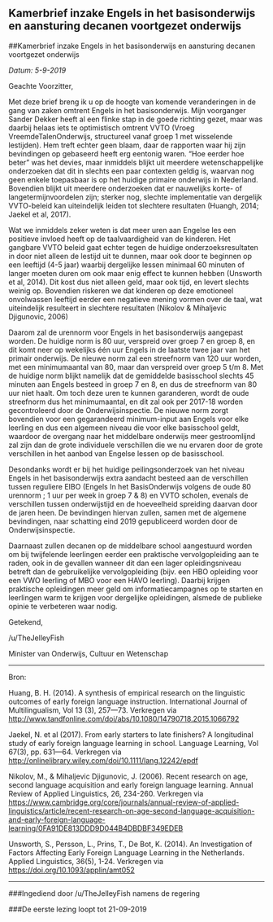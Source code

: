 ## Kamerbrief inzake Engels in het basisonderwijs en aansturing decanen voortgezet onderwijs 
 
##Kamerbrief inzake Engels in het basisonderwijs en aansturing decanen voortgezet onderwijs

*Datum: 5-9-2019*

Geachte Voorzitter,

Met deze brief breng ik u op de hoogte van komende veranderingen in de gang van zaken omtrent Engels in het basisonderwijs. Mijn voorganger Sander Dekker heeft al een flinke stap in de goede richting gezet, maar was daarbij helaas iets te optimistisch omtrent VVTO (Vroeg VreemdeTalenOnderwijs, structureel vanaf groep 1 met wisselende lestijden). Hem treft echter geen blaam, daar de rapporten waar hij zijn bevindingen op gebaseerd heeft erg eentonig waren. “Hoe eerder hoe beter” was het devies, maar inmiddels blijkt uit meerdere wetenschappelijke onderzoeken dat dit in slechts een paar contexten geldig is, waarvan nog geen enkele toepasbaar is op het huidige primaire onderwijs in Nederland. Bovendien blijkt uit meerdere onderzoeken dat er nauwelijks korte- of langetermijnvoordelen zijn; sterker nog, slechte implementatie van dergelijk VVTO-beleid kan uiteindelijk leiden tot slechtere resultaten (Huangh, 2014; Jaekel et al, 2017).

Wat we inmiddels zeker weten is dat meer uren aan Engelse les een positieve invloed heeft op de taalvaardigheid van de kinderen. Het gangbare VVTO beleid gaat echter tegen de huidige onderzoeksresultaten in door niet alleen de lestijd uit te dunnen, maar ook door te beginnen op een leeftijd (4-5 jaar) waarbij dergelijke lessen minimaal 60 minuten of langer moeten duren om ook maar enig effect te kunnen hebben (Unsworth et al, 2014). Dit kost dus niet alleen geld, maar ook tijd, en levert slechts weinig op. Bovendien riskeren we dat kinderen op deze emotioneel onvolwassen leeftijd eerder een negatieve mening vormen over de taal, wat uiteindelijk resulteert in slechtere resultaten (Nikolov & Mihaljevic Djigunovic, 2006)

Daarom zal de urennorm voor Engels in het basisonderwijs aangepast worden. De huidige norm is 80 uur, verspreid over groep 7 en groep 8, en dit komt neer op wekelijks één uur Engels in de laatste twee jaar van het primair onderwijs. De nieuwe norm zal een streefnorm van 120 uur worden, met een minimumaantal van 80, maar dan verspreid over groep 5 t/m 8. Met de huidige norm blijkt namelijk dat de gemiddelde basisschool slechts 45 minuten aan Engels besteed in groep 7 en 8, en dus de streefnorm van 80 uur niet haalt. Om toch deze uren te kunnen garanderen, wordt de oude streefnorm dus het minimumaantal, en dit zal ook per 2017-18 worden gecontroleerd door de Onderwijsinspectie. De nieuwe norm zorgt bovendien voor een gegarandeerd minimum-input aan Engels voor elke leerling en dus een algemeen niveau die voor elke basisschool geldt, waardoor de overgang naar het middelbare onderwijs meer gestroomlijnd zal zijn dan de grote individuele verschillen die we nu ervaren door de grote verschillen in het aanbod van Engelse lessen op de basisschool.

Desondanks wordt er bij het huidige peilingsonderzoek van het niveau Engels in het basisonderwijs extra aandacht besteed aan de verschillen tussen reguliere EIBO (Engels In het BasisOnderwijs volgens de oude 80 urennorm ; 1 uur per week in groep 7 & 8) en VVTO scholen, evenals de verschillen tussen onderwijstijd en de hoeveelheid spreiding daarvan door de jaren heen. De bevindingen hiervan zullen, samen met de algemene bevindingen, naar schatting eind 2019 gepubliceerd worden door de Onderwijsinspectie.

Daarnaast zullen decanen op de middelbare school aangestuurd worden om bij twijfelende leerlingen eerder een praktische vervolgopleiding aan te raden, ook in de gevallen wanneer dit dan een lager opleidingsniveau betreft dan de gebruikelijke vervolgopleiding (bijv. een HBO opleiding voor een VWO leerling of MBO voor een HAVO leerling). Daarbij krijgen praktische opleidingen meer geld om informatiecampagnes op te starten en leerlingen warm te krijgen voor dergelijke opleidingen, alsmede de publieke opinie te verbeteren waar nodig.

Getekend,

/u/TheJelleyFish

Minister van Onderwijs, Cultuur en Wetenschap

---

Bron:

Huang, B. H. (2014). A synthesis of empirical research on the linguistic outcomes of early foreign language instruction. International Journal of Multilingualism, Vol 13 (3), 257—73. Verkregen via http://www.tandfonline.com/doi/abs/10.1080/14790718.2015.1066792

Jaekel, N. et al (2017). From early starters to late finishers? A longitudinal study of early foreign language learning in school. Language Learning, Vol 67(3), pp. 631—64. Verkregen via http://onlinelibrary.wiley.com/doi/10.1111/lang.12242/epdf

Nikolov, M., & Mihaljevic Djigunovic, J. (2006). Recent research on age, second language acquisition and early foreign language learning. Annual Review of Applied Linguistics, 26, 234-260. Verkregen via https://www.cambridge.org/core/journals/annual-review-of-applied-linguistics/article/recent-research-on-age-second-language-acquisition-and-early-foreign-language-learning/0FA91DE813DDD9D044B4DBDBF349EDEB

Unsworth, S., Persson, L., Prins, T., De Bot, K. (2014). An Investigation of Factors Affecting Early Foreign Language Learning in the Netherlands. Applied Linguistics, 36(5), 1-24. Verkregen via https://doi.org/10.1093/applin/amt052

---

###Ingediend door /u/TheJelleyFish namens de regering

###De eerste lezing loopt tot 21-09-2019